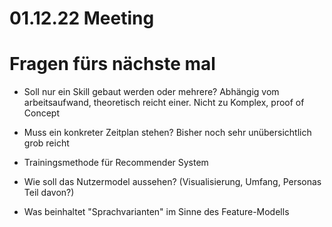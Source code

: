 # 01.12.22 Meeting

# Fragen fürs nächste mal
+ Soll nur ein Skill gebaut werden oder mehrere?
    Abhängig vom arbeitsaufwand, theoretisch reicht einer. Nicht zu Komplex, proof of Concept
+ Muss ein konkreter Zeitplan stehen? Bisher noch sehr unübersichtlich
    grob reicht
+ Trainingsmethode für Recommender System

+ Wie soll das Nutzermodel aussehen? (Visualisierung, Umfang, Personas Teil davon?)
    
+ Was beinhaltet "Sprachvarianten" im Sinne des Feature-Modells